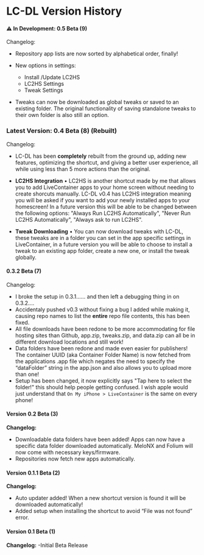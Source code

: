 # LC-DL Version History

#### ⚠️ In Development: 0.5 Beta (9)
Changelog:

- Repository app lists are now sorted by alphabetical order, finally!

- New options in settings:
  - Install /Update LC2HS
  - LC2HS Settings
  - Tweak Settings
 
- Tweaks can now be downloaded as global tweaks or saved to an existing folder. The original functionality of saving standalone tweaks to their own folder is also still an option.

### Latest Version: 0.4 Beta (8) (Rebuilt)
Changelog:

- LC-DL has been **completely** rebuilt from the ground up, adding new features, optimizing the shortcut, and giving a better user experience, all while using less than 5 more actions than the original.

- **LC2HS Integration** • LC2HS is another shortcut made by me that allows you to add LiveContainer apps to your home screen without needing to create shorcuts manually. LC-DL v0.4 has LC2HS integration meaning you will be asked if you want to add your newly installed apps to your homescreen! In a future version this will be able to be changed between the following options: "Always Run LC2HS Automatically", "Never Run LC2HS Automatically", "Always ask to run LC2HS".

- **Tweak Downloading** • You can now download tweaks with LC-DL, these tweaks are in a folder you can set in the app specific settings in LiveContainer, in a future version you will be able to choose to install a tweak to an existing app folder, create a new one, or install the tweak globally.

#### 0.3.2 Beta (7)
Changelog:

- I broke the setup in 0.3.1...... and then left a debugging thing in on 0.3.2....
- Accidentaly pushed v0.3 without fixing a bug I added while making it, causing repo names to list the **entire** repo file contents, this has been fixed.
- All file downloads have been redone to be more accommodating for file hosting sites than Github, app.zip, tweaks.zip, and data.zip can all be in different download locations and still work!
- Data folders have been redone and made even easier for publishers! The container UUID (aka Container Folder Name) is now fetched from the applications .app file which negates the need to specify the “dataFolder” string in the app.json and also allows you to upload more than one!
- Setup has been changed, it now explicitly says "Tap here to select the folder!" this should help people getting confused. I wish apple would just understand that `On My iPhone > LiveContainer` is the same on every phone!


#### Version 0.2 Beta (3)
**Changelog:**
- Downloadable data folders have been added! Apps can now have a specific data folder downloaded automatically. MeloNX and Folium will now come with necessary keys/firmware.
- Repositories now fetch new apps automatically.


#### Version 0.1.1 Beta (2)
**Changelog:**
- Auto updater added! When a new shortcut version is found it will be downloaded automatically!
- Added setup when installing the shortcut to avoid “File was not found” error.


#### Version 0.1 Beta (1)
**Changelog:**
-Initial Beta Release
